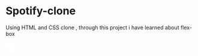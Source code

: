 # Spotify-clone
Using HTML and CSS clone , through this project i have learned about flex-box 

![ image alt ](https://github.com/priyankashori/Spotify-clone/blob/5bddbd02a57e9723c776ac8a4c9be34fb2dc5b8d/backward_icon.png)

